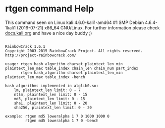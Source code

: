 # rtgen command Help
 
 This command seen on Linux kali 4.6.0-kali1-amd64 #1 SMP Debian 4.6.4-1kali1 (2016-07-21) x86_64 GNU/Linux. For further information please check [docs.kali.org](docs.kali.org) and have a nice day buddy ;) 

~~~

RainbowCrack 1.6.1
Copyright 2003-2015 RainbowCrack Project. All rights reserved.
http://project-rainbowcrack.com/

usage: rtgen hash_algorithm charset plaintext_len_min plaintext_len_max table_index chain_len chain_num part_index
       rtgen hash_algorithm charset plaintext_len_min plaintext_len_max table_index -bench

hash algorithms implemented in alglib0.so:
    lm, plaintext_len limit: 0 - 7
    ntlm, plaintext_len limit: 0 - 15
    md5, plaintext_len limit: 0 - 15
    sha1, plaintext_len limit: 0 - 20
    sha256, plaintext_len limit: 0 - 20

example: rtgen md5 loweralpha 1 7 0 1000 1000 0
         rtgen md5 loweralpha 1 7 0 -bench

~~~
